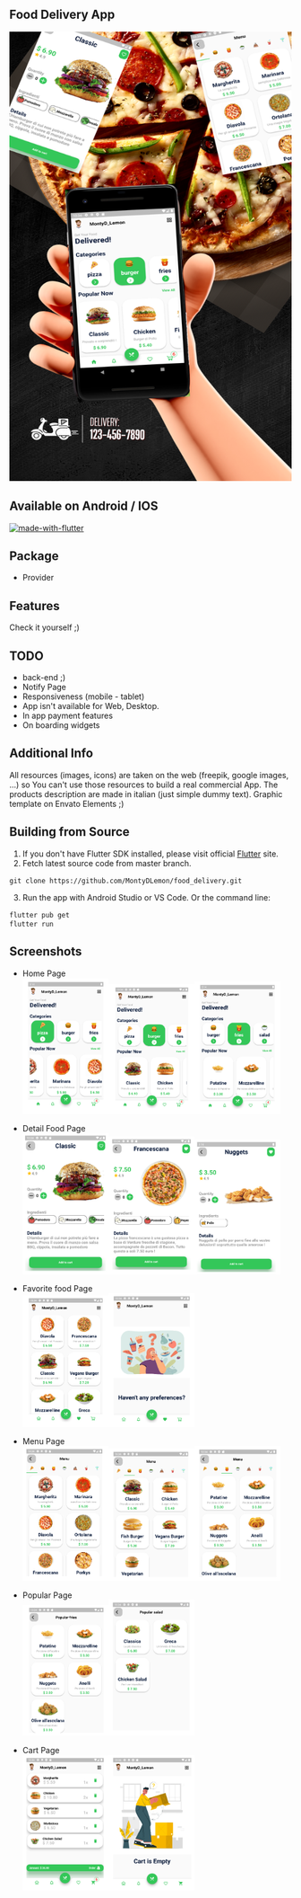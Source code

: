 

## Food Delivery App

<img src="https://raw.githubusercontent.com/MontyDLemon/food_delivery/main/app_screenshot/food_delivery_home.png" width="600px" height="800px">

## Available on Android / IOS

[![made-with-flutter](https://img.shields.io/badge/Made%20with-Flutter-1f425f.svg)](https://flutter.dev/)


## Package
- Provider


## Features
Check it yourself ;)

## TODO
- back-end ;)
- Notify Page
- Responsiveness (mobile - tablet)
- App isn't available for Web, Desktop.
- In app payment features
- On boarding widgets

## Additional Info
All resources (images, icons) are taken on the web (freepik, google images, ...) so You can't use those resources to build a real commercial App.
The products description are made in italian (just simple dummy text).
Graphic template on Envato Elements ;)

## Building from Source

1. If you don't have Flutter SDK installed, please visit official [Flutter](https://flutter.dev/) site.
2. Fetch latest source code from master branch.

```
git clone https://github.com/MontyDLemon/food_delivery.git
```

3. Run the app with Android Studio or VS Code. Or the command line:

```
flutter pub get
flutter run
```

## Screenshots

- Home Page<br>
<img src="https://raw.githubusercontent.com/MontyDLemon/food_delivery/main/app_screenshot/main1.png" width="32%"><img src="https://raw.githubusercontent.com/MontyDLemon/food_delivery/main/app_screenshot/main3.png" width="32%"><img src="https://raw.githubusercontent.com/MontyDLemon/food_delivery/main/app_screenshot/main2.png" width="32%">

- Detail Food Page<br>
<img src="https://raw.githubusercontent.com/MontyDLemon/food_delivery/main/app_screenshot/burger_detail.png" width="32%"><img src="https://raw.githubusercontent.com/MontyDLemon/food_delivery/main/app_screenshot/detail_pizza.png" width="32%"><img src="https://raw.githubusercontent.com/MontyDLemon/food_delivery/main/app_screenshot/detailfr.png" width="32%">

- Favorite food Page<br>
<img src="https://raw.githubusercontent.com/MontyDLemon/food_delivery/main/app_screenshot/favorite_page.png" width="32%"><img src="https://raw.githubusercontent.com/MontyDLemon/food_delivery/main/app_screenshot/favorite_no.png" width="32%">

- Menu Page<br>
<img src="https://raw.githubusercontent.com/MontyDLemon/food_delivery/main/app_screenshot/menu1.png" width="32%"><img src="https://raw.githubusercontent.com/MontyDLemon/food_delivery/main/app_screenshot/menu2.png" width="32%"><img src="https://raw.githubusercontent.com/MontyDLemon/food_delivery/main/app_screenshot/menu3.png" width="32%">

- Popular Page<br>
<img src="https://raw.githubusercontent.com/MontyDLemon/food_delivery/main/app_screenshot/popular.png" width="32%"><img src="https://raw.githubusercontent.com/MontyDLemon/food_delivery/main/app_screenshot/popular_salad.png" width="32%">

- Cart Page<br>
<img src="https://raw.githubusercontent.com/MontyDLemon/food_delivery/main/app_screenshot/cart_si.png" width="32%"><img src="https://raw.githubusercontent.com/MontyDLemon/food_delivery/main/app_screenshot/cart_no.png" width="32%">
